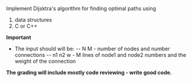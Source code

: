 Implement Dijsktra's algorithm for finding optimal paths using 
 1. data structures
 2. C or C++

**Important**
- The input should will be: 
-- N M - number of nodes and number connections 
-- n1 n2 w - M lines of node1 and node2 numbers and the weight of the connection

**The grading will include mostly code reviewing - write good code.**

